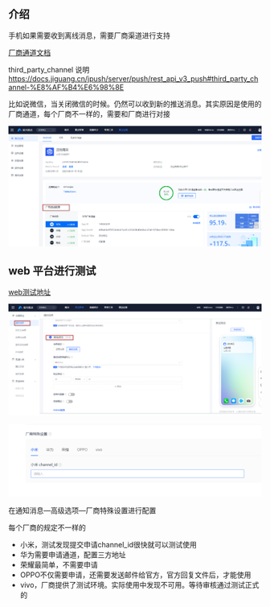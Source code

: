 

## 介绍

手机如果需要收到离线消息，需要厂商渠道进行支持

[厂商通道文档](https://docs.jiguang.cn/jpush/client/Android/android_channel_id#oppo-%E6%B6%88%E6%81%AF%E5%88%86%E7%B1%BB%E4%BD%BF%E7%94%A8%E6%8C%87%E5%8D%97)

third_party_channel 说明
https://docs.jiguang.cn/jpush/server/push/rest_api_v3_push#third_party_channel-%E8%AF%B4%E6%98%8E

比如说微信，当关闭微信的时候。仍然可以收到新的推送消息。其实原因是使用的厂商通道，每个厂商不一样的，需要和厂商进行对接

![image-20230925193332707](img/image-20230925193332707.png)



## web 平台进行测试

[web测试地址](https://www.jiguang.cn/console/push/#/push3/app/c8111f73891495ff9f70a1e5/push_manage/create/notification)

![image-20230925193517410](img/image-20230925193517410.png)

![image-20230925193530700](img/image-20230925193530700.png)

在通知消息—高级选项—厂商特殊设置进行配置

每个厂商的规定不一样的

- 小米，测试发现提交申请channel_id很快就可以测试使用
- 华为需要申请通道，配置三方地址
- 荣耀最简单，不需要申请
- OPPO不仅需要申请，还需要发送邮件给官方，官方回复文件后，才能使用
- vivo，厂商提供了测试环境。实际使用中发现不可用。等待审核通过测试正式的